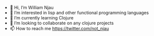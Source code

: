 - 👋 Hi, I’m William Njau
- 👀 I’m interested in lisp and other functional programming languages
- 🌱 I’m currently learning Clojure
- 💞️ I’m looking to collaborate on any clojure projects
- 📫 How to reach me https://twitter.com/not_njau

<!---
not-njau/not-njau is a ✨ special ✨ repository because its `README.md` (this file) appears on your GitHub profile.
You can click the Preview link to take a look at your changes.
--->
